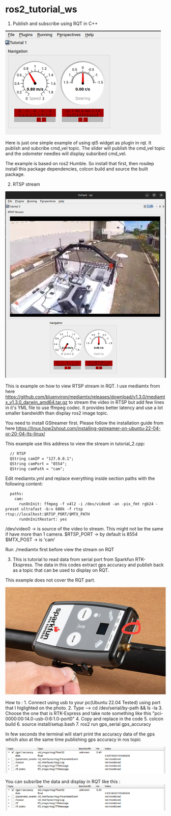 # ros2_tutorial_ws

1. Publish and subscribe using RQT in C++

![Alt text](<screen_capture/Screenshot from 2023-11-10 10-16-21.png>)

Here is just one simple example of using qt5 widget as plugin in rqt. It publish and subcribe cmd_vel topic. The slider will publish the cmd_vel topic and the odometer needles will display subsribed cmd_vel.   

The example is based on ros2 Humble. So install that first, then rosdep install this package dependencies, colcon build and source the built package.   

2. RTSP stream

![Alt text](<screen_capture/Screenshot from 2023-11-15 14-22-17.png>)

This is example on how to view RTSP stream in RQT. I use mediamtx from here https://github.com/bluenviron/mediamtx/releases/download/v1.3.0/mediamtx_v1.3.0_darwin_amd64.tar.gz to stream the video in RTSP but add few lines in it's YML file to use ffmpeg codec. It provides better latency and use a lot smaller bandwidth than display ros2 image topic.

You need to install GStreamer first. Please follow the installation guide from here https://linux.how2shout.com/installing-gstreamer-on-ubuntu-22-04-or-20-04-lts-linux/

This example use this address to view the stream in tutorial_2.cpp:

```
  // RTSP
  QString camIP = "127.0.0.1";
  QString camPort = "8554";
  QString camPath = "cam";
```

Edit mediamtx.yml and replace everything inside section paths with the following content:

```
  paths:
    cam:
      runOnInit: ffmpeg -f v4l2 -i /dev/video0 -an -pix_fmt rgb24 -preset ultrafast -b:v 600k -f rtsp rtsp://localhost:$RTSP_PORT/$MTX_PATH
      runOnInitRestart: yes
```

/dev/video0 -> is source of the video to stream. This might not be the same if have more than 1 camera.
$RTSP_PORT -> by default is 8554
$MTX_POST -> is 'cam'

Run ./mediamtx first before view the stream on RQT

3. This is tutorial to read data from serial port from Sparkfun RTK-Ekspress. The data in this codes extract gps accuracy and publish back as a topic that can be used to display on RQT. 

This example does not cover the RQT part.

![Alt text](<screen_capture/18019-SparkFun_RTK_Express-09.jpg>)

How to :  1. Connect using usb to your pc(Ubuntu 22.04 Tested) using port that I higlighted on the photo.
          2. Type --> cd /dev/serial/by-path && ls -la
          3. Choose the one that is RTK-Express and take note something like this "pci-0000:00:14.0-usb-0:6:1.0-port0"
          4. Copy and replace in the code
          5. colcon build 
          6. source install/setup.bash
          7. ros2 run gps_serial gps_accuracy

  In few seconds the terminal will start print the accuracy data of the gps which also at the same time publishing gps accuracy in ros topic

  ![Alt text](<screen_capture/Screenshot from 2023-12-15 10-57-43.png>)

  You can subsribe the data and display in RQT like this : 
  ![Alt text](<screen_capture/Screenshot from 2023-12-15 10-57-43.png>)
        



